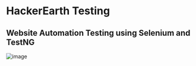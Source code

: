 # HackerEarth Testing
## Website Automation Testing using Selenium and TestNG
![image](https://user-images.githubusercontent.com/46700921/113923262-fa81c880-9805-11eb-9216-6f7072a0fffd.png)


